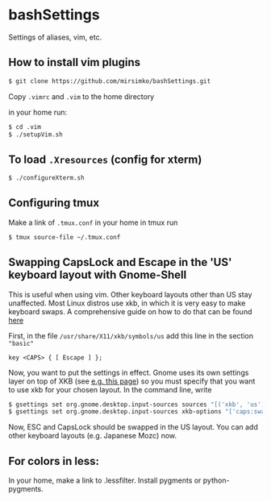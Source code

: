 # bashSettings
Settings of aliases, vim, etc.

## How to install vim plugins

```bash
$ git clone https://github.com/mirsimko/bashSettings.git
```
Copy `.vimrc` and `.vim` to the home directory

in your home run:
```bash
$ cd .vim
$ ./setupVim.sh
```
## To load `.Xresources` (config for xterm)

```bash
$ ./configureXterm.sh
```

## Configuring tmux

Make a link of `.tmux.conf` in your home
in tmux run

```bash
$ tmux source-file ~/.tmux.conf
```

## Swapping CapsLock and Escape in the 'US' keyboard layout with Gnome-Shell

This is useful when using vim. Other keyboard layouts other than US stay unaffected. Most Linux distros use xkb, in which it is very easy to make keyboard swaps. A comprehensive guide on how to do that can be found [here][1]

First, in the file `/usr/share/X11/xkb/symbols/us` add this line in the section `"basic"`
```
key <CAPS> { [ Escape ] };
```
Now, you want to put the settings in effect. Gnome uses its own settings layer on top of XKB (see [e.g. this page][1]) so you must specify that you want to use xkb for your chosen layout. In the command line, write
```bash
$ gsettings set org.gnome.desktop.input-sources sources "[('xkb', 'us'), ('xkb', 'cz')]"
$ gsettings set org.gnome.desktop.input-sources xkb-options "['caps:swapescape','grp:alt_shift_toggle']"
```
Now, ESC and CapsLock should be swapped in the US layout. You can add other keyboard layouts (e.g. Japanese Mozc) now.

[1]: https://medium.com/@damko/a-simple-humble-but-comprehensive-guide-to-xkb-for-linux-6f1ad5e13450

## For colors in less:

In your home, make a link to .lessfilter. Install pygments or python-pygments.
